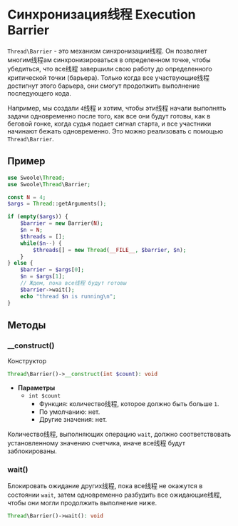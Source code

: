 # Синхронизация线程 Execution Barrier

`Thread\Barrier` - это механизм синхронизации线程. Он позволяет многим线程ам синхронизироваться в определенном точке, чтобы убедиться, что все线程 завершили свою работу до определенного критической точки (барьера). Только когда все участвующие线程 достигнут этого барьера, они смогут продолжить выполнение последующего кода.

Например, мы создали `4`线程 и хотим, чтобы эти线程 начали выполнять задачи одновременно после того, как все они будут готовы, как в беговой гонке, когда судья подает сигнал старта, и все участники начинают бежать одновременно. Это можно реализовать с помощью `Thread\Barrier`.

## Пример
```php
use Swoole\Thread;
use Swoole\Thread\Barrier;

const N = 4;
$args = Thread::getArguments();

if (empty($args)) {
    $barrier = new Barrier(N);
    $n = N;
    $threads = [];
    while($n--) {
        $threads[] = new Thread(__FILE__, $barrier, $n);
    }
} else {
    $barrier = $args[0];
    $n = $args[1];
    // Ждем, пока все线程 будут готовы
    $barrier->wait();
    echo "thread $n is running\n";
}
```

## Методы

### __construct()
Конструктор

```php
Thread\Barrier()->__construct(int $count): void
```

  * **Параметры**
      * `int $count`
          * Функция: количество线程, которое должно быть больше `1`.
          * По умолчанию: нет.
          * Другие значения: нет.
  
Количество线程, выполняющих операцию `wait`, должно соответствовать установленному значению счетчика, иначе все线程 будут заблокированы.

### wait()

Блокировать ожидание других线程, пока все线程 не окажутся в состоянии `wait`, затем одновременно разбудить все ожидающие线程, чтобы они могли продолжить выполнение ниже.

```php
Thread\Barrier()->wait(): void
```
